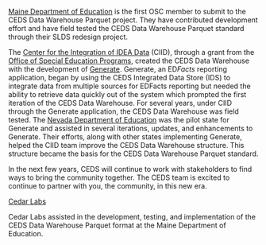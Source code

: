 [Maine Department of Education](https://www.maine.gov/doe/home) is the first OSC member to submit to the CEDS Data Warehouse Parquet project.  They have contributed development effort and have field tested the CEDS Data Warehouse Parquet standard through their SLDS redesign project.

The [Center for the Integration of IDEA Data](https://ciidta.grads360.org/#program) (CIID), through a grant from the [Office of Special Education Programs](https://www2.ed.gov/about/offices/list/osers/osep/index.html), created the CEDS Data Warehouse with the development of [Generate](https://ciidta.grads360.org/#program/generate). Generate, an ED*Facts* reporting application, began by using the CEDS Integrated Data Store (IDS) to integrate data from multiple sources for EDFacts reporting but needed the ability to retrieve data quickly out of the system which prompted the first iteration of the CEDS Data Warehouse. For several years, under CIID through the Generate application, the CEDS Data Warehouse was field tested. The [Nevada Department of Education](http://www.doe.nv.gov/) was the pilot state for Generate and assisted in several iterations, updates, and enhancements to Generate. Their efforts, along with other states implementing Generate, helped the CIID team improve the CEDS Data Warehouse structure.  This structure became the basis for the CEDS Data Warehouse Parquet standard.

In the next few years, CEDS will continue to work with stakeholders to find ways to bring the community together. The CEDS team is excited to continue to partner with you, the community, in this new era.

[Cedar Labs](http://Cedarlabs.com/)

Cedar Labs assisted in the development, testing, and implementation of the CEDS Data Warehouse Parquet format at the Maine Department of Education.


